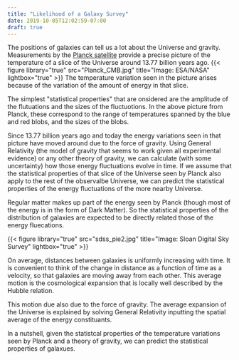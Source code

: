 ```yaml
---
title: "Likelihood of a Galaxy Survey"
date: 2019-10-05T12:02:59-07:00
draft: true
---
```


The positions of galaxies can tell us a lot about the Universe and gravity.
Measurements by the [Planck satellite](https://www.esa.int/Our_Activities/Space_Science/Planck/Planck_and_the_cosmic_microwave_background) provide a precise picture of the temperature of a slice of the Universe
around 13.77 billion years ago.
{{< figure library="true" src="Planck_CMB.jpg" title="Image: ESA/NASA" lightbox="true" >}}
The temperature variation seen in the picture arises because of the variation of the
amount of energy in that slice.

The simplest "statistical properties" that are onsidered are the amplitude of the flutuations and
the sizes of the fluctuotions. In the above picture from Planck, these correspond to the range
of  temperatures spanned by the blue and red blobs, and the sizes of the blobs. 


Since 13.77 billion years ago and today the energy variations seen in that picture have moved around
due to the force of gravity.  Using General Relativity (the model of gravity that seems to work given
all experimental evidence) or any other theory of gravity, we can calculate (with some uncertainty) how those energy fluctuations
evolve in time.  If we assume that the statistical
properties of that slice of the Universe seen by Planck also apply to the rest of the observalbe Universe,
we can predict the statistical properties of the energy fluctuations of the more nearby Universe.

Regular matter makes up part of the energy seen by Planck (though most of the energy is in the form of
Dark Matter).  So the statistical properties of the distribution of galaxies are expected to be directly related those
of the energy fluecations.

{{< figure library="true" src="sdss_pie2.jpg" title="Image: Sloan Digital Sky Survey" lightbox="true" >}}

On average, distances between galaxies is uniformly increasing with time.  It is convenient to think of the change in distance as a function of time as a velocity, so that galaxies are moving away from each other.  This average motion is the cosmological expansion that is locally well described by the Hubble relation.

This motion due also due to the force of gravity.  The average expansion of the Universe is explained by solving General Relativity inputting the spatial average of the energy constituants.

In a nutshell, given the statistcal properties of the temperature variations seen by Planck and a theory of
gravity, we can predict the statistical properties of galaxues.
